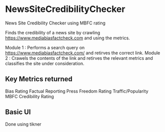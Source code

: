 # NewsSiteCredibilityChecker
News Site Credibility Checker using MBFC rating

Finds the credibility of a news site by crawling https://www.mediabiasfactcheck.com and using the metrics.

Module 1 : Performs a search query on https://www.mediabiasfactcheck.com/ and retirves the correct link.
Module 2 : Crawels the contents of the link and retirves the relevant metrics and classifies the site under consideration.

## Key Metrics returned
Bias Rating
Factual Reporting
Press Freedom Rating
Traffic/Popularity
MBFC Credibility Rating

## Basic UI
Done using tikner


